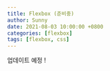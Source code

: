 ```yaml
---
title: Flexbox (준비중)
author: Sunny
date: 2021-08-03 10:00:00 +0800
categories: [flexbox]
tags: [flexbox, css]
---
```


업데이트 예정 !
